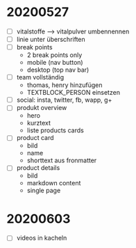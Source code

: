 # 20200527
* [ ] vitalstoffe --> vitalpulver umbennennen
* [ ] linie unter überschriften
* [ ] break points
	* 2 break points only
	* mobile (nav button) 
	* desktop (top nav bar)
* [ ] team vollständig
	* thomas, henry hinzufügen
	* TEXTBLOCK_PERSON einsetzen
* [ ] social: insta, twitter, fb, wapp, g+
* [ ] produkt overview
	* hero
	* kurztext
	* liste products cards
* [ ] product card
	* bild
	* name
	* shorttext aus fronmatter
* [ ] product details
	* bild
	* markdown content
	* single page

# 20200603
* [ ] videos in kacheln
